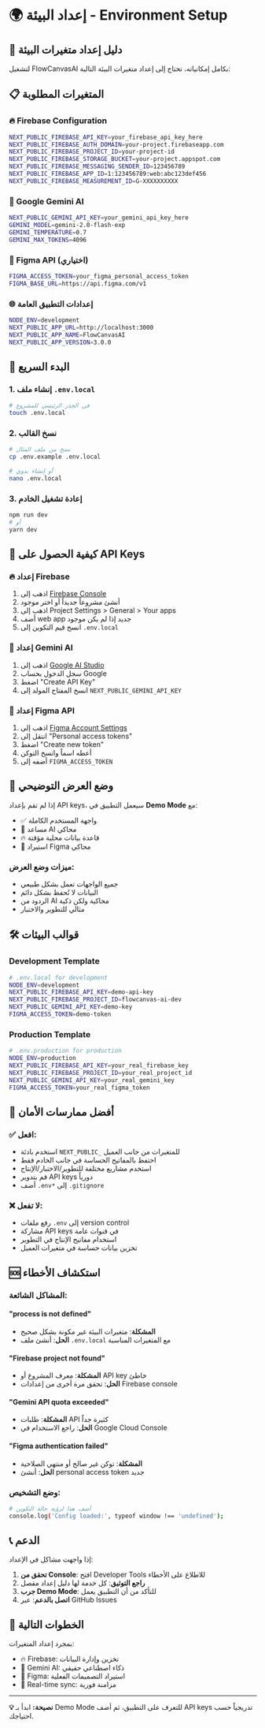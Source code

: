 # 🌍 إعداد البيئة - Environment Setup

## 🔧 دليل إعداد متغيرات البيئة

لتشغيل FlowCanvasAI بكامل إمكانياته، تحتاج إلى إعداد متغيرات البيئة التالية:

## 📋 المتغيرات المطلوبة

### 🔥 Firebase Configuration
```bash
NEXT_PUBLIC_FIREBASE_API_KEY=your_firebase_api_key_here
NEXT_PUBLIC_FIREBASE_AUTH_DOMAIN=your-project.firebaseapp.com
NEXT_PUBLIC_FIREBASE_PROJECT_ID=your-project-id
NEXT_PUBLIC_FIREBASE_STORAGE_BUCKET=your-project.appspot.com
NEXT_PUBLIC_FIREBASE_MESSAGING_SENDER_ID=123456789
NEXT_PUBLIC_FIREBASE_APP_ID=1:123456789:web:abc123def456
NEXT_PUBLIC_FIREBASE_MEASUREMENT_ID=G-XXXXXXXXXX
```

### 🤖 Google Gemini AI
```bash
NEXT_PUBLIC_GEMINI_API_KEY=your_gemini_api_key_here
GEMINI_MODEL=gemini-2.0-flash-exp
GEMINI_TEMPERATURE=0.7
GEMINI_MAX_TOKENS=4096
```

### 🎨 Figma API (اختياري)
```bash
FIGMA_ACCESS_TOKEN=your_figma_personal_access_token
FIGMA_BASE_URL=https://api.figma.com/v1
```

### 🌐 إعدادات التطبيق العامة
```bash
NODE_ENV=development
NEXT_PUBLIC_APP_URL=http://localhost:3000
NEXT_PUBLIC_APP_NAME=FlowCanvasAI
NEXT_PUBLIC_APP_VERSION=3.0.0
```

## 🚀 البدء السريع

### 1. إنشاء ملف `.env.local`
```bash
# في الجذر الرئيسي للمشروع
touch .env.local
```

### 2. نسخ القالب
```bash
# نسخ من ملف المثال
cp .env.example .env.local

# أو إنشاء يدوي
nano .env.local
```

### 3. إعادة تشغيل الخادم
```bash
npm run dev
# أو
yarn dev
```

## 🔑 كيفية الحصول على API Keys

### 🔥 إعداد Firebase
1. اذهب إلى [Firebase Console](https://console.firebase.google.com/)
2. أنشئ مشروعاً جديداً أو اختر موجود
3. اذهب إلى Project Settings > General > Your apps
4. أضف web app جديد إذا لم يكن موجود
5. انسخ قيم التكوين إلى `.env.local`

### 🤖 إعداد Gemini AI
1. اذهب إلى [Google AI Studio](https://makersuite.google.com/app/apikey)
2. سجل الدخول بحساب Google
3. اضغط "Create API Key"
4. انسخ المفتاح المولد إلى `NEXT_PUBLIC_GEMINI_API_KEY`

### 🎨 إعداد Figma API
1. اذهب إلى [Figma Account Settings](https://www.figma.com/settings)
2. انتقل إلى "Personal access tokens"
3. اضغط "Create new token"
4. أعطه اسماً وانسخ التوكن
5. أضفه إلى `FIGMA_ACCESS_TOKEN`

## 🔄 وضع العرض التوضيحي

إذا لم تقم بإعداد API keys، سيعمل التطبيق في **Demo Mode** مع:
- ✅ واجهة المستخدم الكاملة
- 🤖 مساعد AI محاكي
- 🔥 قاعدة بيانات محلية مؤقتة
- 🎨 استيراد Figma محاكي

### ميزات وضع العرض:
- جميع الواجهات تعمل بشكل طبيعي
- البيانات لا تُحفظ بشكل دائم
- الردود من AI محاكية ولكن ذكية
- مثالي للتطوير والاختبار

## 🛠️ قوالب البيئات

### Development Template
```bash
# .env.local for development
NODE_ENV=development
NEXT_PUBLIC_FIREBASE_API_KEY=demo-api-key
NEXT_PUBLIC_FIREBASE_PROJECT_ID=flowcanvas-ai-dev
NEXT_PUBLIC_GEMINI_API_KEY=demo-key
FIGMA_ACCESS_TOKEN=demo-token
```

### Production Template
```bash
# .env.production for production
NODE_ENV=production
NEXT_PUBLIC_FIREBASE_API_KEY=your_real_firebase_key
NEXT_PUBLIC_FIREBASE_PROJECT_ID=your_real_project_id
NEXT_PUBLIC_GEMINI_API_KEY=your_real_gemini_key
FIGMA_ACCESS_TOKEN=your_real_figma_token
```

## 🔐 أفضل ممارسات الأمان

### ✅ افعل:
- استخدم بادئة `NEXT_PUBLIC_` للمتغيرات من جانب العميل
- احتفظ بالمفاتيح الحساسة في جانب الخادم فقط
- استخدم مشاريع مختلفة للتطوير/الاختبار/الإنتاج
- قم بتدوير API keys دورياً
- أضف `.env*` إلى `.gitignore`

### ❌ لا تفعل:
- رفع ملفات `.env` إلى version control
- مشاركة API keys في قنوات عامة
- استخدام مفاتيح الإنتاج في التطوير
- تخزين بيانات حساسة في متغيرات العميل

## 🆘 استكشاف الأخطاء

### المشاكل الشائعة:

#### "process is not defined"
- **المشكلة**: متغيرات البيئة غير مكونة بشكل صحيح
- **الحل**: أنشئ ملف `.env.local` مع المتغيرات المناسبة

#### "Firebase project not found"
- **المشكلة**: معرف المشروع أو API key خاطئ
- **الحل**: تحقق مرة أخرى من إعدادات Firebase console

#### "Gemini API quota exceeded"
- **المشكلة**: طلبات API كثيرة جداً
- **الحل**: راجع الاستخدام في Google Cloud Console

#### "Figma authentication failed"
- **المشكلة**: توكن غير صالح أو منتهي الصلاحية
- **الحل**: أنشئ personal access token جديد

### وضع التشخيص:
```bash
# أضف هذا لرؤية حالة التكوين
console.log('Config loaded:', typeof window !== 'undefined');
```

## 📞 الدعم

إذا واجهت مشاكل في الإعداد:

1. **تحقق من Console**: افتح Developer Tools للاطلاع على الأخطاء
2. **راجع التوثيق**: كل خدمة لها دليل إعداد مفصل
3. **جرب Demo Mode**: للتأكد من أن التطبيق يعمل
4. **اتصل بالدعم**: عبر GitHub Issues

## 🚀 الخطوات التالية

بمجرد إعداد المتغيرات:
- 🔥 Firebase: تخزين وإدارة البيانات
- 🤖 Gemini AI: ذكاء اصطناعي حقيقي
- 🎨 Figma: استيراد التصميمات الفعلية
- 🔄 Real-time sync: مزامنة فورية

---

**💡 نصيحة:** ابدأ بـ Demo Mode للتعرف على التطبيق، ثم أضف API keys تدريجياً حسب احتياجك.